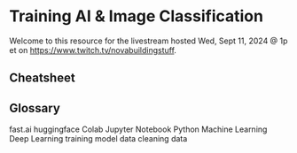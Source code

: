 # Training AI & Image Classification

Welcome to this resource for the livestream hosted Wed, Sept 11, 2024 @ 1p et on https://www.twitch.tv/novabuildingstuff.

## Cheatsheet



## Glossary

fast.ai
huggingface
Colab
Jupyter Notebook
Python
Machine Learning
Deep Learning
training
model
data
cleaning data
